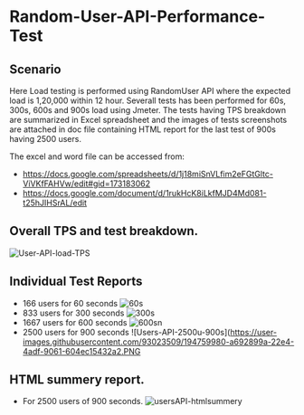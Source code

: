 # Random-User-API-Performance-Test
## Scenario
Here Load testing is performed using RandomUser API where the expected load is 1,20,000 within 12 hour. Severall tests has been performed for 60s, 300s, 600s and 900s load using Jmeter. The tests having TPS breakdown are summarized in Excel spreadsheet and the images of tests screenshots are attached in doc file containing HTML report for the last test of 900s having 2500 users.

The excel and word file can be accessed from:
- https://docs.google.com/spreadsheets/d/1j18miSnVLfim2eFGtGltc-ViVKfFAHVw/edit#gid=173183062
- https://docs.google.com/document/d/1rukHcK8iLkfMJD4Md081-t25hJIHSrAL/edit 

## Overall TPS and test breakdown.
![User-API-load-TPS](https://user-images.githubusercontent.com/93023509/194759740-6e71c453-1c64-41c7-8bfc-44ca76c6d0a0.PNG)

## Individual Test Reports
- 166 users for 60 seconds
     ![60s](https://user-images.githubusercontent.com/93023509/194759843-0d4e31d1-20d8-4f08-82f2-e9e7b41e2fcf.PNG)
- 833 users for 300 seconds
     ![300s](https://user-images.githubusercontent.com/93023509/194759882-885b9c34-f12c-4bd1-b8b6-7981544adcfb.PNG)
- 1667 users for 600 seconds
     ![600sn](https://user-images.githubusercontent.com/93023509/194759929-14d302be-03b8-4931-ab53-263b2f8e49ec.PNG)
- 2500 users for 900 seconds
![Users-API-2500u-900s](https://user-images.githubusercontent.com/93023509/194759980-a692899a-22e4-4adf-9061-604ec15432a2.PNG

## HTML summery report.
 - For 2500 users of 900 seconds.
     ![usersAPI-htmlsummery](https://user-images.githubusercontent.com/93023509/194760113-3774a246-47a0-454a-91d5-5fb267745d9f.PNG)
